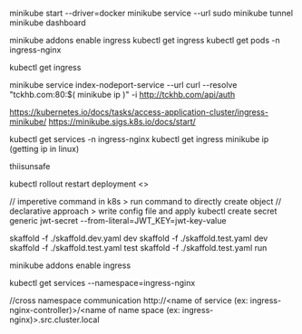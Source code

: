 minikube start --driver=docker
minikube service <service-name> --url
sudo minikube tunnel
minikube dashboard

minikube addons enable ingress
kubectl get ingress
kubectl get pods -n ingress-nginx

kubectl get ingress

minikube service index-nodeport-service --url
curl --resolve "tckhb.com:80:$( minikube ip )" -i http://tckhb.com/api/auth

https://kubernetes.io/docs/tasks/access-application-cluster/ingress-minikube/
https://minikube.sigs.k8s.io/docs/start/

kubectl get services -n ingress-nginx
kubectl get ingress
minikube ip (getting ip in linux)

thiisunsafe

kubectl rollout restart deployment <>

// imperetive command in k8s > run command to directly create object
// declarative approach > write config file and apply
kubectl create secret generic jwt-secret --from-literal=JWT_KEY=jwt-key-value

skaffold -f ./skaffold.dev.yaml dev
skaffold -f ./skaffold.test.yaml dev
skaffold -f ./skaffold.test.yaml test
skaffold -f ./skaffold.test.yaml run

minikube addons enable ingress

kubectl get services --namespace=ingress-nginx

//cross namespace communication
http://<name of service (ex: ingress-nginx-controller)>/<name of name space (ex: ingress-nginx)>.src.cluster.local
